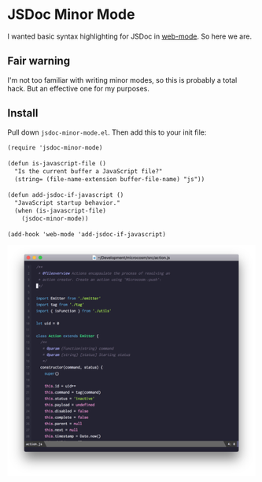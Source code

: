 # JSDoc Minor Mode

I wanted basic syntax highlighting for JSDoc in [web-mode](http://web-mode.org). So here we
are.

## Fair warning

I'm not too familiar with writing minor modes, so this is probably a
total hack. But an effective one for my purposes.

## Install

Pull down `jsdoc-minor-mode.el`. Then add this to your init file:

```emacs-lisp
(require 'jsdoc-minor-mode)

(defun is-javascript-file ()
  "Is the current buffer a JavaScript file?"
  (string= (file-name-extension buffer-file-name) "js"))

(defun add-jsdoc-if-javascript ()
  "JavaScript startup behavior."
  (when (is-javascript-file)
    (jsdoc-minor-mode))

(add-hook 'web-mode 'add-jsdoc-if-javascript)
```

![screenshot](./screenshot.png)
